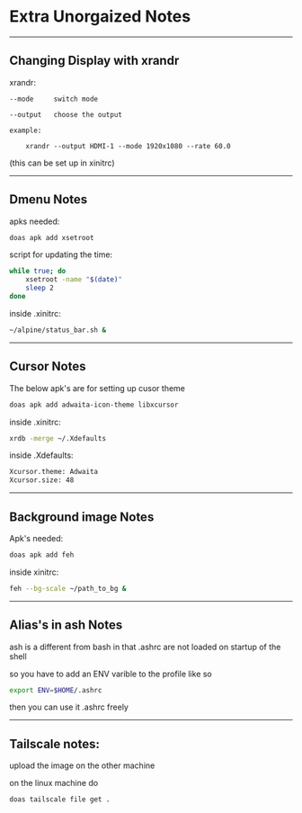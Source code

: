 # Extra Unorgaized Notes
---
## Changing Display with xrandr
xrandr:

    --mode     switch mode

    --output   choose the output

    example:

        xrandr --output HDMI-1 --mode 1920x1080 --rate 60.0

(this can be set up in xinitrc)

---
## Dmenu Notes

apks needed:
```sh
doas apk add xsetroot
```


script for updating the time:

```sh
while true; do
    xsetroot -name "$(date)"
    sleep 2
done
```

inside .xinitrc:
```sh
~/alpine/status_bar.sh &
```

---
## Cursor Notes
The below apk's are for setting up cusor theme


```sh
doas apk add adwaita-icon-theme libxcursor
```


inside .xinitrc:
```sh
xrdb -merge ~/.Xdefaults
```
inside .Xdefaults:
```sh
Xcursor.theme: Adwaita
Xcursor.size: 48
```

---
## Background image Notes
Apk's needed:

```sh
doas apk add feh
```

inside xinitrc:
```sh
feh --bg-scale ~/path_to_bg &
```

---
## Alias's in ash Notes
ash is a different from bash in that .ashrc are not loaded on startup of the shell

so you have to add an ENV varible to the profile like so

```sh
export ENV=$HOME/.ashrc
```
then you can use it .ashrc freely

---
## Tailscale notes:
upload the image on the other machine

on the linux machine do
```sh
doas tailscale file get .
```





